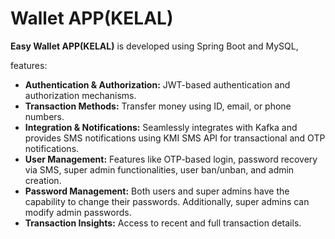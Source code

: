 
# Wallet APP(KELAL)

**Easy Wallet APP(KELAL)** is developed using Spring Boot and MySQL,

features:
- **Authentication & Authorization:** JWT-based authentication and authorization mechanisms.
- **Transaction Methods:** Transfer money using ID, email, or phone numbers.
- **Integration & Notifications:** Seamlessly integrates with Kafka and provides SMS notifications using KMI SMS API for transactional and OTP notifications.
- **User Management:** Features like OTP-based login, password recovery via SMS, super admin functionalities, user ban/unban, and admin creation.
- **Password Management:** Both users and super admins have the capability to change their passwords. Additionally, super admins can modify admin passwords.
- **Transaction Insights:** Access to recent and full transaction details.
